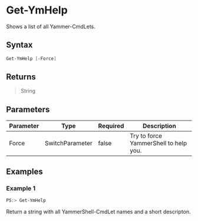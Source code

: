 ﻿# Get-YmHelp

Shows a list of all Yammer-CmdLets.

## Syntax

```PowerShell
Get-YmHelp [-Force]
```

## Returns
> String

## Parameters

Parameter | Type | Required | Description
----------|------|----------|------------
Force     | SwitchParameter | false | Try to force YammerShell to help you.

## Examples

### Example 1

```PowerShell
PS:> Get-YmHelp
```
Return a string with all YammerShell-CmdLet names and a short descripton.